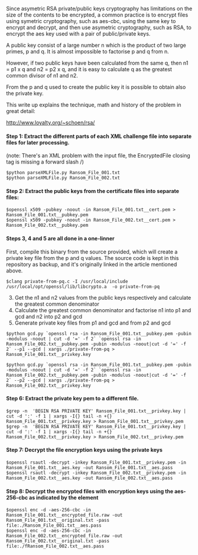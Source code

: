 Since asymetric RSA private/public keys cryptography has limitations on the size of the contents to be encrypted, a common practice is to encrypt files using symetric cryptography, such as aes-cbc, using the same key to encrypt and decrypt, and then use asymetric cryptography, such as RSA, to encrypt the aes key used with a pair of public/private keys.

A public key consist of a large number n which is the product of two large primes, p and q. It is almost impossible to factorise p and q from n. 

However, if two public keys have been calculated from the same q, then n1 = p1 x q and n2 = p2 x q, and it is easy to calculate q as the greatest common divisor of n1 and n2.

From the p and q used to create the public key it is possible to obtain also the private key.

This write up explains the technique, math and history of the problem in great detail:

http://www.loyalty.org/~schoen/rsa/

#### Step 1: Extract the different parts of each XML challenge file into separate files for later processing.

(note: There's an XML problem with the input file, the EncryptedFile closing tag is missing a forward slash /)
```
$python parseXMLFile.py Ransom_File_001.txt 
$python parseXMLFile.py Ransom_File_002.txt 
```
#### Step 2: Extract the public keys from the certificate files into separate files:
``` 
$openssl x509 -pubkey -noout -in Ransom_File_001.txt__cert.pem > Ransom_File_001.txt__pubkey.pem
$openssl x509 -pubkey -noout -in Ransom_File_002.txt__cert.pem > Ransom_File_002.txt__pubkey.pem
```

#### Steps 3, 4 and 5 are all done in a one-linner

First, compile this binary from the source provided, which will create a private key file from the p and q values. The source code is kept in this repository as backup, and it's originally linked in the article mentioned above.
```
$clang private-from-pq.c -I /usr/local/include /usr/local/opt/openssl/lib/libcrypto.a  -o private-from-pq
```
3. Get the n1 and n2 values from the public keys respectively and calculate the greatest common denominator
4. Calculate the greatest common denominator and factorise n1 into p1 and gcd and n2 into p2 and gcd
5. Generate private key files from p1 and gcd and from p2 and gcd
```
$python gcd.py `openssl rsa -in Ransom_File_001.txt__pubkey.pem -pubin -modulus -noout | cut -d '=' -f 2` `openssl rsa -in Ransom_File_002.txt__pubkey.pem -pubin -modulus -noout|cut -d '=' -f 2` --p1 --gcd | xargs ./private-from-pq > Ransom_File_001.txt__privkey.key

$python gcd.py `openssl rsa -in Ransom_File_001.txt__pubkey.pem -pubin -modulus -noout | cut -d '=' -f 2` `openssl rsa -in Ransom_File_002.txt__pubkey.pem -pubin -modulus -noout|cut -d '=' -f 2` --p2 --gcd | xargs ./private-from-pq > Ransom_File_002.txt__privkey.key
```

#### Step 6: Extract the private key pem to a different file.
```
$grep -n  'BEGIN RSA PRIVATE KEY' Ransom_File_001.txt__privkey.key | cut -d ':' -f 1 | xargs -I{} tail -n +{} Ransom_File_001.txt__privkey.key > Ransom_File_001.txt__privkey.pem
$grep -n  'BEGIN RSA PRIVATE KEY' Ransom_File_001.txt__privkey.key | cut -d ':' -f 1 | xargs -I{} tail -n +{} Ransom_File_002.txt__privkey.key > Ransom_File_002.txt__privkey.pem
```

#### Step 7: Decrypt the file encryption keys using the private keys
```
$openssl rsautl -decrypt -inkey Ransom_File_001.txt__privkey.pem -in Ransom_File_001.txt__aes.key -out Ransom_File_001.txt__aes.pass
$openssl rsautl -decrypt -inkey Ransom_File_002.txt__privkey.pem -in Ransom_File_002.txt__aes.key -out Ransom_File_002.txt__aes.pass
```
#### Step 8: Decrypt the encrypted files with encryption keys using the aes-256-cbc as indicated by the <FileEncryptionAlg> element
```
$openssl enc -d -aes-256-cbc -in Ransom_File_001.txt__encrypted_file.raw -out Ransom_File_001.txt__original.txt -pass file:./Ransom_File_001.txt__aes.pass
$openssl enc -d -aes-256-cbc -in Ransom_File_002.txt__encrypted_file.raw -out Ransom_File_002.txt__original.txt -pass file:./fRansom_File_002.txt__aes.pass
```
